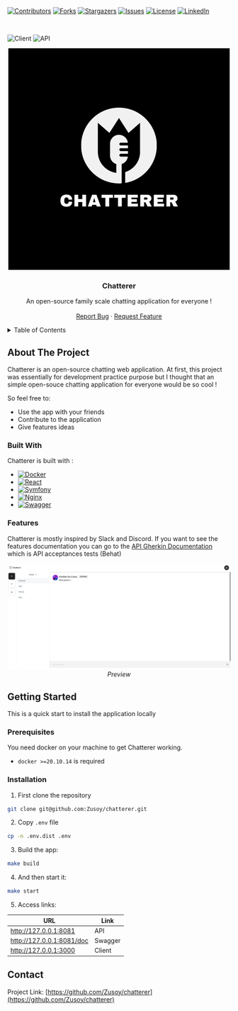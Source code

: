<!-- PROJECT SHIELDS -->
[![Contributors][contributors-shield]][contributors-url]
[![Forks][forks-shield]][forks-url]
[![Stargazers][stars-shield]][stars-url]
[![Issues][issues-shield]][issues-url]
[![License][license-shield]][license-url]
[![LinkedIn][linkedin-shield]][linkedin-url]

<br />

![Client](https://github.com/Zusoy/chatterer/actions/workflows/client.yaml/badge.svg)
![API](https://github.com/Zusoy/chatterer/actions/workflows/api.yaml/badge.svg)

<div align="center">
  <a href="https://github.com/Zusoy/chatterer">
    <img src="logo.png" alt="Logo" width="500" height="500">
  </a>
  <br />

  <h3 align="center">Chatterer</h3>

  <p align="center">
    An open-source family scale chatting application for everyone !
    <br />
    <br />
    <a href="https://github.com/Zusoy/chatterer/issues">Report Bug</a>
    ·
    <a href="https://github.com/Zusoy/chatterer/pulls">Request Feature</a>
  </p>
</div>

<!-- TABLE OF CONTENTS -->
<details>
  <summary>Table of Contents</summary>
  <ol>
    <li>
      <a href="#about-the-project">About The Project</a>
      <ul>
        <li><a href="#built-with">Built With</a></li>
        <li><a href="#features">Features</a></li>
      </ul>
    </li>
    <li>
      <a href="#getting-started">Getting Started</a>
      <ul>
        <li><a href="#prerequisites">Prerequisites</a></li>
        <li><a href="#installation">Installation</a></li>
      </ul>
    </li>
    <li><a href="#contact">Contact</a></li>
  </ol>
</details>

<!-- ABOUT THE PROJECT -->
## About The Project

Chatterer is an open-source chatting web application. At first, this project was essentially for development practice purpose but I thought that an simple open-souce chatting application for everyone would be so cool !

So feel free to:

- Use the app with your friends
- Contribute to the application
- Give features ideas

### Built With

Chatterer is built with :

* [![Docker][Docker.com]][Docker-url]
* [![React][React]][React-url]
* [![Symfony][Symfony.com]][Symfony-url]
* [![Nginx][Nginx.com]][Nginx-url]
* [![Swagger][Swagger.io]][Swagger-url]

### Features

Chatterer is mostly inspired by Slack and Discord.
If you want to see the features documentation you can go to the [API Gherkin Documentation](https://github.com/Zusoy/chatterer/tree/master/apps/api/doc/features) which is API acceptances tests (Behat)

<div align="center">
  <img src="preview.png" alt="Logo" width="1024">
  <br/>
  <i>Preview</i>
</div>

<!-- GETTING STARTED -->
## Getting Started

This is a quick start to install the application locally

### Prerequisites

You need docker on your machine to get Chatterer working.

- `docker >=20.10.14` is required

### Installation

1. First clone the repository
```sh
git clone git@github.com:Zusoy/chatterer.git
```

2. Copy `.env` file
```sh
cp -n .env.dist .env
```

3. Build the app:
```sh
make build
```

4. And then start it:
```sh
make start
```

5. Access links:

| URL                       | Link     |
|---------------------------|----------|
| http://127.0.0.1:8081     | API      |
| http://127.0.0.1:8081/doc | Swagger  |
| http://127.0.0.1:3000     | Client   |

<!-- CONTACT -->
## Contact

Project Link: [https://github.com/Zusoy/chatterer](https://github.com/Zusoy/chatterer)

<!-- MARKDOWN LINKS & IMAGES -->
<!-- https://www.markdownguide.org/basic-syntax/#reference-style-links -->
[contributors-shield]: https://img.shields.io/github/contributors/zusoy/chatterer.svg?style=for-the-badge
[contributors-url]: https://github.com/Zusoy/chatterer/graphs/contributors
[forks-shield]: https://img.shields.io/github/forks/zusoy/chatterer.svg?style=for-the-badge
[forks-url]: https://github.com/Zusoy/chatterer/network/members
[stars-shield]: https://img.shields.io/github/stars/zusoy/chatterer.svg?style=for-the-badge
[stars-url]: https://github.com/Zusoy/chatterer/stargazers
[issues-shield]: https://img.shields.io/github/issues/zusoy/chatterer.svg?style=for-the-badge
[issues-url]: https://github.com/Zusoy/chatterer/issues
[linkedin-shield]: https://img.shields.io/badge/-LinkedIn-black.svg?style=for-the-badge&logo=linkedin&colorB=555
[linkedin-url]: https://www.linkedin.com/in/gr%C3%A9goire-drapeau-742425123/
[license-shield]: https://img.shields.io/github/license/zusoy/chatterer.svg?style=for-the-badge
[license-url]: https://github.com/zusoy/chatterer/blob/master/LICENSE.txt

[Docker.com]: https://img.shields.io/badge/DOCKER-2496ED?style=for-the-badge&logo=docker&logoColor=white
[Docker-url]: https://www.docker.com/
[React]: https://img.shields.io/badge/React-3998B6?style=for-the-badge&logo=react&logoColor=white
[React-url]: https://react.dev/
[Symfony.com]: https://img.shields.io/badge/Symfony-000000?style=for-the-badge&logo=symfony&logoColor=white
[Symfony-url]: https://symfony.com/
[Nginx.com]: https://img.shields.io/badge/NGINX-009639?style=for-the-badge&logo=nginx&logoColor=white
[Nginx-url]: https://nginx.com
[Swagger.io]: https://img.shields.io/badge/SWAGGER-85EA2D?style=for-the-badge&logo=swagger&logoColor=white
[Swagger-url]: https://swagger.io/
